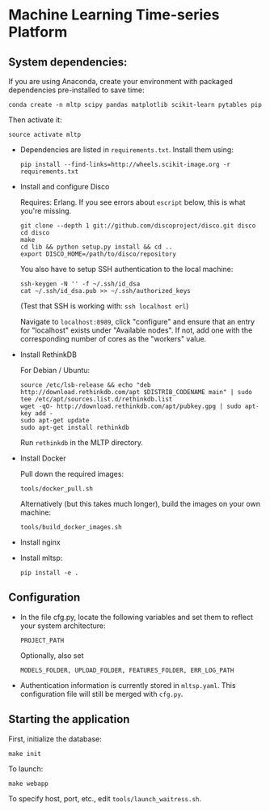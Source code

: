 # Machine Learning Time-series Platform


## System dependencies:

   If you are using Anaconda, create your environment with packaged
   dependencies pre-installed to save time:

   ``conda create -n mltp scipy pandas matplotlib scikit-learn pytables pip``

   Then activate it:

   ``source activate mltp``

   * Dependencies are listed in ``requirements.txt``.  Install them using:

     ``pip install --find-links=http://wheels.scikit-image.org -r requirements.txt``

   * Install and configure Disco

     Requires: Erlang. If you see errors about `escript` below,
     this is what you're missing.

     ```
     git clone --depth 1 git://github.com/discoproject/disco.git disco
     cd disco
     make
     cd lib && python setup.py install && cd ..
     export DISCO_HOME=/path/to/disco/repository
     ```

     You also have to setup SSH authentication to the local machine:

     ```
     ssh-keygen -N '' -f ~/.ssh/id_dsa
     cat ~/.ssh/id_dsa.pub >> ~/.ssh/authorized_keys
     ```

     (Test that SSH is working with: ``ssh localhost erl``)

     Navigate to ``localhost:8989``, click "configure" and ensure that
     an entry for "localhost" exists under "Available nodes".  If not,
     add one with the corresponding number of cores as the "workers" value.

   * Install RethinkDB

     For Debian / Ubuntu:

     ```
     source /etc/lsb-release && echo "deb http://download.rethinkdb.com/apt $DISTRIB_CODENAME main" | sudo tee /etc/apt/sources.list.d/rethinkdb.list
     wget -qO- http://download.rethinkdb.com/apt/pubkey.gpg | sudo apt-key add -
     sudo apt-get update
     sudo apt-get install rethinkdb
     ```

     Run ``rethinkdb`` in the MLTP directory.

   * Install Docker

     Pull down the required images:

     ``tools/docker_pull.sh``

     Alternatively (but this takes much longer), build the images on your own
     machine:

     ``tools/build_docker_images.sh``

   * Install nginx

   * Install mltsp:

     ``pip install -e .``


## Configuration

   * In the file cfg.py, locate the following variables and set them
     to reflect your system architecture:

     ``PROJECT_PATH``

     Optionally, also set

     ``MODELS_FOLDER, UPLOAD_FOLDER, FEATURES_FOLDER, ERR_LOG_PATH``

   * Authentication information is currently stored in ``mltsp.yaml``.  This
     configuration file will still be merged with ``cfg.py``.


## Starting the application

   First, initialize the database:

   ``make init``

   To launch:

   ``make webapp``

   To specify host, port, etc., edit ``tools/launch_waitress.sh``.
